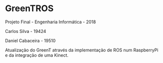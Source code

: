 # GreenTROS

Projeto Final - Engenharia Informática - 2018

Carlos Silva - 19424

Daniel Cabaceira - 19510

Atualização do GreenT através da implementação de ROS num RaspberryPi e da integração de uma Kinect.
